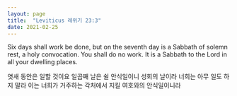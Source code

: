```yaml
---
layout: page
title:  "Leviticus 레위기 23:3"
date: 2021-02-25
---
```

Six days shall work be done, but on the seventh day is a Sabbath of solemn rest, a holy convocation. You shall do no work. It is a Sabbath to the Lord in all your dwelling places.

엿새 동안은 일할 것이요 일곱째 날은 쉴 안식일이니 성회의 날이라 너희는 아무 일도 하지 말라 이는 너희가 거주하는 각처에서 지킬 여호와의 안식일이니라
